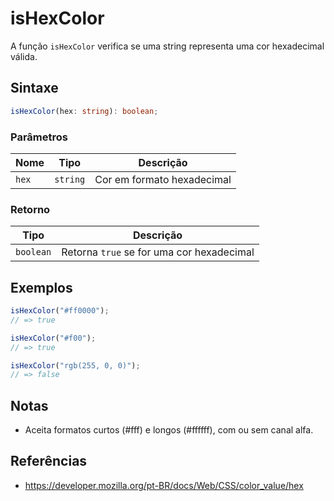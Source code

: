 # isHexColor

A função `isHexColor` verifica se uma string representa uma cor hexadecimal válida.

## Sintaxe

```typescript
isHexColor(hex: string): boolean;
```

### Parâmetros

| Nome    | Tipo      | Descrição                 |
|---------|-----------|---------------------------|
| `hex`   | `string`  | Cor em formato hexadecimal |

### Retorno

| Tipo       | Descrição                                 |
|------------|-------------------------------------------|
| `boolean`  | Retorna `true` se for uma cor hexadecimal  |

## Exemplos

```typescript
isHexColor("#ff0000");
// => true

isHexColor("#f00");
// => true

isHexColor("rgb(255, 0, 0)");
// => false
```

## Notas

* Aceita formatos curtos (#fff) e longos (#ffffff), com ou sem canal alfa.

## Referências

* https://developer.mozilla.org/pt-BR/docs/Web/CSS/color_value/hex